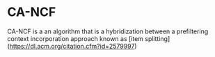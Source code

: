 # CA-NCF

CA-NCF is a an algorithm that is a hybridization between a prefiltering context incorporation approach known as [item splitting] (https://dl.acm.org/citation.cfm?id=2579997) 

